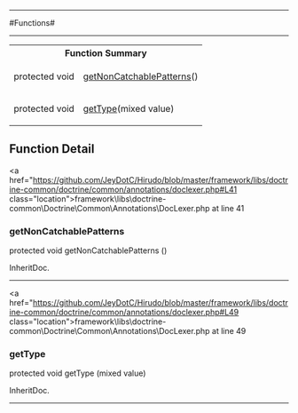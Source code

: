 - - -

#Functions#

- - -

<table id="summary_function" class="title">
<tr><th colspan="2" class="title">Function Summary</th></tr>
<tr>
<td><span class='k'>protected </span> <span class='nx'>void</span></td>
<td class="description"><p class="name"><a href="#getNonCatchablePatterns">getNonCatchablePatterns</a>()</p><p class="description"></p></td>
</tr>
<tr>
<td><span class='k'>protected </span> <span class='nx'>void</span></td>
<td class="description"><p class="name"><a href="#getType">getType</a>(mixed value)</p><p class="description"></p></td>
</tr>
</table>

<h2 id="detail_function">Function Detail</h2>

<a href="https://github.com/JeyDotC/Hirudo/blob/master/framework/libs/doctrine-common/doctrine/common/annotations/doclexer.php#L41 class="location">framework\libs\doctrine-common\Doctrine\Common\Annotations\DocLexer.php at line 41</a>

<h3 id="getNonCatchablePatterns()">getNonCatchablePatterns</h3>
<span class='k'>protected </span> <span class='nx'>void</span> getNonCatchablePatterns ()

<div class="details">
<p></p>
<dl>
<dt>InheritDoc.</dt>
</dl>
</div>

- - -


<a href="https://github.com/JeyDotC/Hirudo/blob/master/framework/libs/doctrine-common/doctrine/common/annotations/doclexer.php#L49 class="location">framework\libs\doctrine-common\Doctrine\Common\Annotations\DocLexer.php at line 49</a>

<h3 id="getType()">getType</h3>
<span class='k'>protected </span> <span class='nx'>void</span> getType (mixed value)

<div class="details">
<p></p>
<dl>
<dt>InheritDoc.</dt>
</dl>
</div>

- - -

